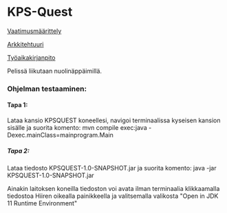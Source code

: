 # KPS-Quest

[Vaatimusmäärittely](https://github.com/UncleRovo/OT2021/blob/main/KPSQUEST/dokumentaatio/vaatimusmaarittely.md)

[Arkkitehtuuri](https://github.com/UncleRovo/OT2021/blob/main/KPSQUEST/dokumentaatio/arkkitehtuuri.md)

[Työaikakirjanpito](https://github.com/UncleRovo/OT2021/blob/main/dokumentaatio/tuntikirjanpito.md)

Pelissä liikutaan nuolinäppäimillä.

### Ohjelman testaaminen:

#### Tapa 1:

Lataa kansio KPSQUEST koneellesi, navigoi terminaalissa kyseisen kansion sisälle ja suorita komento: mvn compile exec:java -Dexec.mainClass=mainprogram.Main

##### Tapa 2:

Lataa tiedosto KPSQUEST-1.0-SNAPSHOT.jar ja suorita komento: java -jar KPSQUEST-1.0-SNAPSHOT.jar 

Ainakin laitoksen koneilla tiedoston voi avata ilman terminaalia klikkaamalla tiedostoa Hiiren oikealla painikkeella ja valitsemalla valikosta "Open in JDK 11 Runtime Environment"
